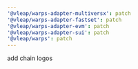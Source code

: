 ```yaml
---
'@vleap/warps-adapter-multiversx': patch
'@vleap/warps-adapter-fastset': patch
'@vleap/warps-adapter-evm': patch
'@vleap/warps-adapter-sui': patch
'@vleap/warps': patch
---
```


add chain logos
